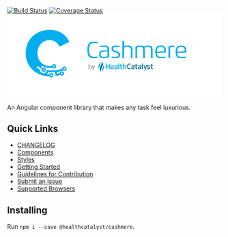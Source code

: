 [![Build Status](https://travis-ci.org/HealthCatalyst/Fabric.Cashmere.svg?branch=master)](https://travis-ci.org/HealthCatalyst/Fabric.Cashmere)
[![Coverage Status](https://coveralls.io/repos/github/HealthCatalyst/Fabric.Cashmere/badge.svg?branch=master)](https://coveralls.io/github/HealthCatalyst/Fabric.Cashmere?branch=master)
![Cashmere Banner](https://raw.githubusercontent.com/HealthCatalyst/Fabric.Cashmere/master/CashmereBanner.png)

An Angular component library that makes any task feel luxurious.

## Quick Links

*   [CHANGELOG](https://github.com/HealthCatalyst/Fabric.Cashmere/blob/master/CHANGELOG.md)
*   [Components](http://cashmere.healthcatalyst.net/components)
*   [Styles](http://cashmere.healthcatalyst.net/styles)
*   [Getting Started](http://cashmere.healthcatalyst.net/guides/getting-started)
*   [Guidelines for Contribution](http://cashmere.healthcatalyst.net/guides/contribution-guide)
*   [Submit an Issue](http://cashmere.healthcatalyst.net/guides/submit-an-issue)
*   [Supported Browsers](http://cashmere.healthcatalyst.net/guides/supported-browsers)

## Installing

Run `npm i --save @healthcatalyst/cashmere`.
